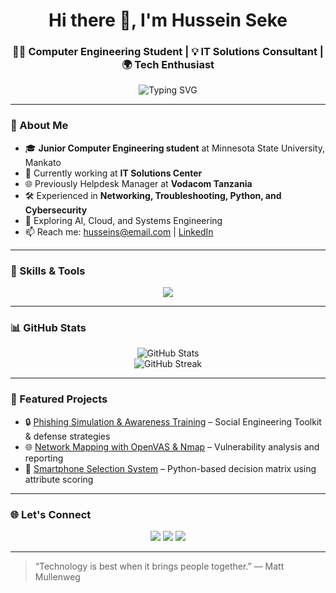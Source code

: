 <h1 align="center">Hi there 👋, I'm Hussein Seke</h1>
<h3 align="center">👨‍💻 Computer Engineering Student | 💡 IT Solutions Consultant | 🌍 Tech Enthusiast</h3>

<p align="center">
  <img src="https://readme-typing-svg.herokuapp.com?font=Fira+Code&size=22&pause=1000&center=true&vCenter=true&width=435&lines=Innovating+with+Code+%26+Creativity;Passionate+about+Cybersecurity+%26+Cloud;Problem+Solver+%7C+Lifelong+Learner" alt="Typing SVG" />
</p>

---

### 🧠 About Me

- 🎓 **Junior Computer Engineering student** at Minnesota State University, Mankato
- 💼 Currently working at **IT Solutions Center**
- 🌐 Previously Helpdesk Manager at **Vodacom Tanzania**
- 🛠️ Experienced in **Networking, Troubleshooting, Python, and Cybersecurity**
- 🚀 Exploring AI, Cloud, and Systems Engineering
- 📫 Reach me: [husseins@email.com](mailto:husseins@email.com) | [LinkedIn](https://linkedin.com/in/yourlinkedin)

---

### 🚀 Skills & Tools

<p align="center">
  <img src="https://skillicons.dev/icons?i=python,cpp,java,html,css,javascript,linux,git,github,azure,vscode,figma" />
</p>

---

### 📊 GitHub Stats

<p align="center">
  <img src="https://github-readme-stats.vercel.app/api?username=yourusername&show_icons=true&theme=tokyonight&hide_border=true" alt="GitHub Stats" />
  <br>
  <img src="https://github-readme-streak-stats.herokuapp.com?user=yourusername&theme=tokyonight&hide_border=true" alt="GitHub Streak" />
</p>

---

### 📂 Featured Projects

- 🔒 [Phishing Simulation & Awareness Training](https://github.com/yourusername/phishing-awareness) – Social Engineering Toolkit & defense strategies  
- 🌐 [Network Mapping with OpenVAS & Nmap](https://github.com/yourusername/network-scanning-lab) – Vulnerability analysis and reporting  
- 📱 [Smartphone Selection System](https://github.com/yourusername/decision-matrix-smartphones) – Python-based decision matrix using attribute scoring  

---

### 🌐 Let's Connect

<p align="center">
  <a href="mailto:husseins@email.com"><img src="https://img.shields.io/badge/Gmail-D14836?style=for-the-badge&logo=gmail&logoColor=white"></a>
  <a href="https://linkedin.com/in/yourlinkedin"><img src="https://img.shields.io/badge/LinkedIn-0A66C2?style=for-the-badge&logo=linkedin&logoColor=white"></a>
  <a href="https://twitter.com/yourtwitter"><img src="https://img.shields.io/badge/Twitter-1DA1F2?style=for-the-badge&logo=twitter&logoColor=white"></a>
</p>

---

> “Technology is best when it brings people together.” — Matt Mullenweg

